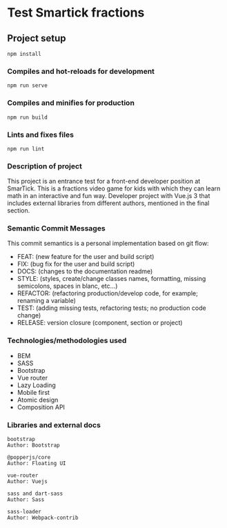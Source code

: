 # Test Smartick fractions

## Project setup
```
npm install
```

### Compiles and hot-reloads for development
```
npm run serve
```

### Compiles and minifies for production
```
npm run build
```

### Lints and fixes files
```
npm run lint
```


### Description of project

This project is an entrance test for a front-end developer position at SmarTick. This is a fractions video game for kids with which they can learn math in an interactive and fun way.
Developer project with Vue.js 3 that includes external libraries from different authors, mentioned in the final section.


### Semantic Commit Messages

This commit semantics is a personal implementation based on git flow:

- FEAT: (new feature for the user and build script)
- FIX: (bug fix for the user and build script)
- DOCS: (changes to the documentation readme)
- STYLE: (styles, create/change classes names, formatting, missing semicolons, spaces in blanc, etc...)
- REFACTOR: (refactoring production/develop code, for example; renaming a variable)
- TEST: (adding missing tests, refactoring tests; no production code change)
- RELEASE: version closure (component, section or project)


### Technologies/methodologies used

- BEM
- SASS
- Bootstrap
- Vue router
- Lazy Loading
- Mobile first
- Atomic design
- Composition API


### Libraries and external docs

```
bootstrap
Author: Bootstrap
```

```
@popperjs/core
Author: Floating UI
```

```
vue-router
Author: Vuejs
```

```
sass and dart-sass
Author: Sass
```

```
sass-loader
Author: Webpack-contrib
```

